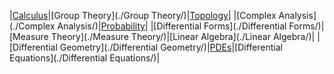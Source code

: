 
|[Calculus](./Calculus/)|[Group Theory](./Group Theory/)|[Topology](./Topology/)|
|[Complex Analysis](./Complex Analysis/)|[Probability](./Probability/)|
|[Differential Forms](./Differential Forms/)|[Measure Theory](./Measure Theory/)|[Linear Algebra](./Linear Algebra/)|
|[Differential Geometry](./Differential Geometry/)|[PDEs](./PDEs/)|[Differential Equations](./Differential Equations/)|